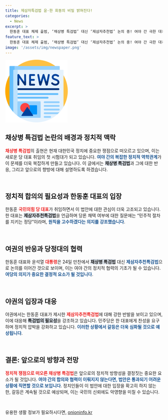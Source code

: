```yaml
---
title: 제삼자특검법 윤·한 회동의 비밀 밝혀진다!
categories:
  - News
excerpt: >
  한동훈 대표 체제 출범, ‘채상병 특검법’ 대신 ‘제삼자추천법’ 논의 중! 여야 간 극한 대치 속 국정 현안 해결 의지 밝혀져. 25일, 결정적 변곡점에 관심 집중!
feature_text: >
  한동훈 대표 체제 출범, ‘채상병 특검법’ 대신 ‘제삼자추천법’ 논의 중! 여야 간 극한 대치 속 국정 현안 해결 의지 밝혀져. 25일, 결정적 변곡점에 관심 집중!
image: '/assets/img/newspaper.png'
---
```


<p><img src="/assets/img/newspaper.png" alt="kimp 속보" /></p>

<h2 data-ke-size="size26">채상병 특검법 논란의 배경과 정치적 맥락</h2>

<p data-ke-size="size16"><b><span style="color: #ee2323;">채상병 특검법</span></b>의 출현은 현재 대한민국 정치에 중요한 쟁점으로 떠오르고 있으며, 이는 새로운 당 대표 취임의 첫 시험대가 되고 있습니다. <b><span style="color: #1a5490;">여야 간의 복잡한 정치적 역학관계</span></b>가 이 문제를 더욱 복잡하게 만들고 있습니다. 이 글에서는 <b><span style="background-color: #21538527;">채상병 특검법</span></b>과 그에 대한 반응, 그리고 앞으로의 향방에 대해 설명하도록 하겠습니다.</p>

<p data-ke-size="size16">&nbsp;</p>

<h2 data-ke-size="size26">정치적 합의의 필요성과 한동훈 대표의 입장</h2>

<p data-ke-size="size16">한동훈 <b><span style="color: #ee2323;">국민의힘 당 대표</span></b>가 취임하면서 이 법안에 대한 관심이 더욱 고조되고 있습니다. 한 대표는 <b><span style="background-color: #21538527;">제삼자추천특검법</span></b>을 언급하며 당론 채택 여부에 대한 질문에는 “민주적 절차를 지키는 정당”이라며, <b><span style="color: #1a5490;">원칙을 고수하겠다는 의지를 강조했습니다</span></b>.</p>

<p data-ke-size="size16">&nbsp;</p>

<h2 data-ke-size="size26">여권의 반응과 당정대의 협력</h2>

<p data-ke-size="size16">한동훈 대표와 윤석열 <b><span style="color: #ee2323;">대통령</span></b>은 24일 만찬에서 <b><span style="background-color: #21538527;">채상병 특검법</span></b> 대신 <b><span style="color: #1a5490;">제삼자추천특검법</span></b>으로 논의를 이어간 것으로 보이며, 이는 여야 간의 정치적 협력의 기초가 될 수 있습니다. <b><span style="color: #1a5490;">여당의 의지가 중요한 결정적 요소가 될 것입니다</span></b>.</p>

<p data-ke-size="size16">&nbsp;</p>

<h2 data-ke-size="size26">야권의 입장과 대응</h2>

<p data-ke-size="size16">야권에서는 한동훈 대표가 제시한 <b><span style="color: #ee2323;">제삼자추천특검법</span></b>에 대해 강한 반발을 보이고 있으며, 이에 대응해 <b><span style="background-color: #21538527;">특검법의 필요성</span></b>을 강조하고 있습니다. 민주당은 한 대표에게 찬성을 요구하며 정치적 압박을 강화하고 있습니다. <b><span style="color: #1a5490;">이러한 상황에서 갈등은 더욱 심화될 것으로 예상됩니다</span></b>.</p>

<p data-ke-size="size16">&nbsp;</p>

<h2 data-ke-size="size26">결론: 앞으로의 방향과 전망</h2>

<p data-ke-size="size16"><b><span style="color: #ee2323;">정치적 쟁점으로 떠오른 채상병 특검법</span></b>은 앞으로의 정치적 방향성을 결정짓는 중요한 요소가 될 것입니다. <b><span style="color: #1a5490;">여야 간의 합의와 협력이 이뤄지지 않는다면, 법안은 통과되기 어려운 상황에 직면할 것으로 보입니다</span></b>. 정치인들이 이 법안에 대한 입장을 확고히 하지 않는 한, 갈등은 계속될 것으로 예상되며, 이는 국민의 신뢰에도 악영향을 미칠 수 있습니다.</p>

<p data-ke-size="size16">&nbsp;</p>
유용한 생활 정보가 필요하시다면, <a href="https://onioninfo.kr" rel="dofollow">onioninfo.kr</a>


